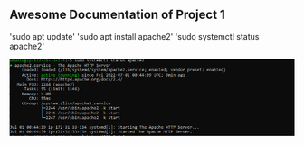 ## Awesome Documentation of Project 1

'sudo apt update'
'sudo apt install apache2'
'sudo systemctl status apache2'

![Apache Status](./images/apache-status.PNG)